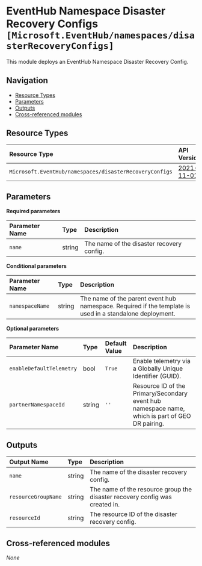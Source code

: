 # EventHub Namespace Disaster Recovery Configs `[Microsoft.EventHub/namespaces/disasterRecoveryConfigs]`

This module deploys an EventHub Namespace Disaster Recovery Config.

## Navigation

- [Resource Types](#Resource-Types)
- [Parameters](#Parameters)
- [Outputs](#Outputs)
- [Cross-referenced modules](#Cross-referenced-modules)

## Resource Types

| Resource Type | API Version |
| :-- | :-- |
| `Microsoft.EventHub/namespaces/disasterRecoveryConfigs` | [2021-11-01](https://learn.microsoft.com/en-us/azure/templates/Microsoft.EventHub/2021-11-01/namespaces/disasterRecoveryConfigs) |

## Parameters

**Required parameters**

| Parameter Name | Type | Description |
| :-- | :-- | :-- |
| `name` | string | The name of the disaster recovery config. |

**Conditional parameters**

| Parameter Name | Type | Description |
| :-- | :-- | :-- |
| `namespaceName` | string | The name of the parent event hub namespace. Required if the template is used in a standalone deployment. |

**Optional parameters**

| Parameter Name | Type | Default Value | Description |
| :-- | :-- | :-- | :-- |
| `enableDefaultTelemetry` | bool | `True` | Enable telemetry via a Globally Unique Identifier (GUID). |
| `partnerNamespaceId` | string | `''` | Resource ID of the Primary/Secondary event hub namespace name, which is part of GEO DR pairing. |


## Outputs

| Output Name | Type | Description |
| :-- | :-- | :-- |
| `name` | string | The name of the disaster recovery config. |
| `resourceGroupName` | string | The name of the resource group the disaster recovery config was created in. |
| `resourceId` | string | The resource ID of the disaster recovery config. |

## Cross-referenced modules

_None_
